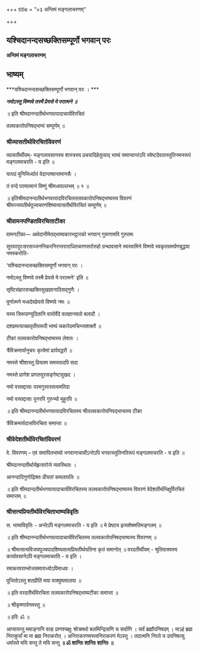 +++
title = "०३ अन्तिमं मङ्गलाचरणम्"

+++


## यश्चिदानन्दसच्छक्तिसम्पूर्णो भगवान् परः

**अन्तिमं मङ्गलाचरणम्**

## **भाष्यम्**

***यश्चिदानन्दसच्छक्तिसम्पूर्णो भगवान् परः । ***

***नमोऽस्तु विष्णवे तस्मै प्रेयसे मे परात्मने ॥***

॥ इति श्रीमदानन्दतीर्थभगवत्पादाचार्यविरचितं

तलवकारोपनिषद्भाप्यं सम्पूर्णम् ॥

### **श्रीव्यासतीर्थविरचितंविवरणं**

व्यासतीर्थीयम्- मङ्गलावसानस्य शास्त्रस्य प्रचयादिहेतुत्वाद् भाष्यं समाप्यान्तंऽपि स्वेष्टदेवतास्तुतिनमनरूपं मङ्गलमाचरति - य इति ॥

यत्पदं मुनिभिर्ध्यातं वेदान्तश्रान्तमानसैः ।

तं वन्दे परमात्मानं विष्णुं श्रीमध्ववल्लभम् ॥ १ ॥

॥ इतिश्रीमदानन्दतीर्थभगवत्पादविरचिततलवकारोपनिषद्भाष्यस्य विवरणं श्रीमज्जयतीर्थपूज्यचरणशिष्यव्यासतीर्थविरचितं सम्पूर्णम् ॥

### **श्रीवामनपण्डितविरचिताटीका**

वामनटीका— अथेदानीमेतद्भाष्यकारभट्टारको भगवान् गुरूणामपि गुरुतमः

सुरवरपुरःसरसज्जननिकरनिरन्तराराधितचरणसरोरुहो ग्रन्थावसाने स्वस्वामिने विष्णवे स्वकृतसमर्पणबुद्धया नमस्करोति-

‘यश्चिदानन्दसच्छक्तिसम्पूर्णो भगवान् परः ।

नमोऽस्तु विष्णवे तस्मै प्रेयसे मे परात्मने' इति ॥

सृष्टिसंहारसच्छक्तिसुखज्ञानादिसद्गुणैः ।

पूर्णात्मने मध्वदेवप्रेयसे विष्णवे नमः ॥

यस्य त्रिरूपाण्युदितानि वायोर्वेदे वलज्ञानवतो बलादौ ।

दशप्रमत्याख्यतृतीयरूपी भाष्यं चकारेदमचिन्त्यशक्तौ ॥

टीकां तलवकारोपनिषद्भाष्यस्य लेशतः ।

त्रैविक्रमार्यानुचरः कृत्वेमां प्रार्पयद्धरौ ॥

नमस्ते श्रीशास्तु प्रियतम समस्तादपि सदा

नमस्ते प्राणेश प्रणतसुरसङ्गेष्टसुखद ।

नमो वस्तद्दासाः परमगुरवस्तत्वमतिदा

नमो वस्तद्दासाः पुनरपि गुरुभ्यो मुहुरपि ॥

॥ इति श्रीमदानन्दतीर्थभगवत्पादविरचितस्य श्रीतलवकारोपनिपद्भाप्यस्य टीका

त्रैविक्रमार्यदासविरचिता समाप्ता ॥



### **श्रीवेदेशतीर्थविरचितंविवरणं**

वे. विवरणम् – एवं समापितभाष्यो भगवानाचार्योऽन्तेऽपि भगवत्स्तुतिनतिरूपं मङ्गलमाचरति - य इति ॥

श्रीमदानन्दतीर्थार्यहृत्सरोजे व्यवस्थितः ।

आनन्दादिगुणोद्रिक्तः प्रीयतां कमलापतिः ॥

॥ इति श्रीमदान्दतीर्थभगवत्पादाचार्यविरचितस्य तलवकारोपनिषद्भाष्यस्य विवरणं वेदेशतीर्थभिक्षुर्विरचितं समाप्तम् ॥

### **श्रीसत्यप्रियतीर्थविरचिताभाष्यविवृतिः**

स. भाष्यविवृतिः - अन्तेऽपि मङ्गलमाचरति - य इति ॥ मे प्रेष्ठाय इत्यशेषमतिमङ्गलम् ॥

॥ इति श्रीमदानन्दतीर्थभगवत्पादाचार्यविरचितस्य तलवकारोपनिषद्भाष्यस्य विवरणम् ॥

॥ श्रीमत्सत्यविजयपूज्यपादशिष्यसत्यप्रियतीर्थयतिना कृतं समानोत् ॥ वरदतीर्थीयम् - श्रुतिवाक्यस्य कार्यावसानेऽपि मङ्गलमाचरति - य इति ।

रमाकरवराम्भोजसमाराध्योऽपिमाधवः ।

पूजितोऽस्तु शतप्रीतिं मया वाक्पुष्पमालया ॥

॥ इति वरदतीर्थविरचिता तलवकारोपनिषद्भाष्यटीका समाप्ता ॥

॥ श्रीकृष्णार्पणमस्तु ॥

॥ हरिः ॐ ॥

आप्यायन्तु ममाङ्गानि वाक् प्राणश्चक्षुः श्रोत्रमथो बलमिन्द्रियाणि च सर्वाणि । सर्वं ब्रह्मौपनिषदम् । माऽहं ब्रह्म निराकुर्यां मा मा ब्रह्म निराकरोत् । अनिराकरणमस्त्वनिराकरणं मेऽस्तु । तदात्मनि निरते य उपनिषत्सु धर्मास्ते मयि सन्तु ते मयि सन्तु **॥ ॐ शान्तिः शान्तिः शान्तिः ॥**



